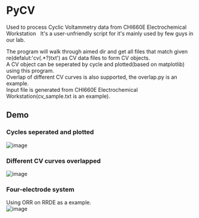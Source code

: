 # PyCV
Used to process Cyclic Voltammetry data from CHI660E Electrochemical Workstation  
It's a user-unfriendly script for it's mainly used by few guys in our lab.    

The program will walk through aimed dir and get all files that match given re(defalut:'cv(.*?)txt') as CV data files to form CV objects.  
A CV object can be seperated by cycle and plotted(based on matplotlib) using this program.  
Overlap of different CV curves is also supported, the overlap.py is an example.  
Input file is generated from CHI660E Electrochemical Workstation(cv_sample.txt is an example).

## Demo
### Cycles seperated and plotted  
![image](https://github.com/wsyxbcl/pyCV/blob/master/demo/cv_sample.png)  

### Different CV curves overlapped  
![image](https://github.com/wsyxbcl/pyCV/blob/master/demo/overlap/metal_weird_cv.png)

### Four-electrode system
Using ORR on RRDE as a example.  
![image](https://github.com/wsyxbcl/pyCV/blob/master/demo/four_electrode/cv_four_electrode.png)
